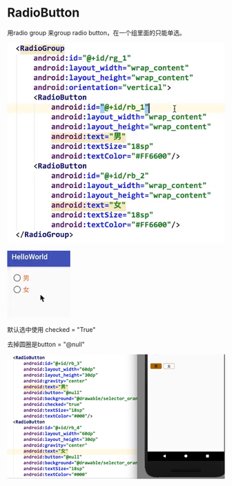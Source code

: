 # RadioButton

用radio group 来group radio button，在一个组里面的只能单选。

![](.gitbook/assets/image%20%2839%29.png)

![](.gitbook/assets/image%20%2826%29.png)

默认选中使用 checked = "True"

去掉圆圈是button = "@null"

![](.gitbook/assets/image%20%2842%29.png)

